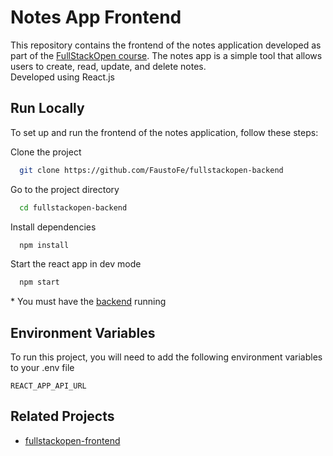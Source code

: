 # Notes App Frontend
This repository contains the frontend of the notes application developed as part of the [FullStackOpen course](fullstackopen.com). The notes app is a simple tool that allows users to create, read, update, and delete notes.\
Developed using React.js

## Run Locally
To set up and run the frontend of the notes application, follow these steps:

Clone the project

```bash
  git clone https://github.com/FaustoFe/fullstackopen-backend
```

Go to the project directory

```bash
  cd fullstackopen-backend
```

Install dependencies

```bash
  npm install
```

Start the react app in dev mode

```bash
  npm start
```

\* You must have the [backend](https://github.com/FaustoFe/fullstackopen-backend) running

## Environment Variables

To run this project, you will need to add the following environment variables to your .env file

`REACT_APP_API_URL`

## Related Projects
 - [fullstackopen-frontend](https://github.com/FaustoFe/fullstackopen-backend)


